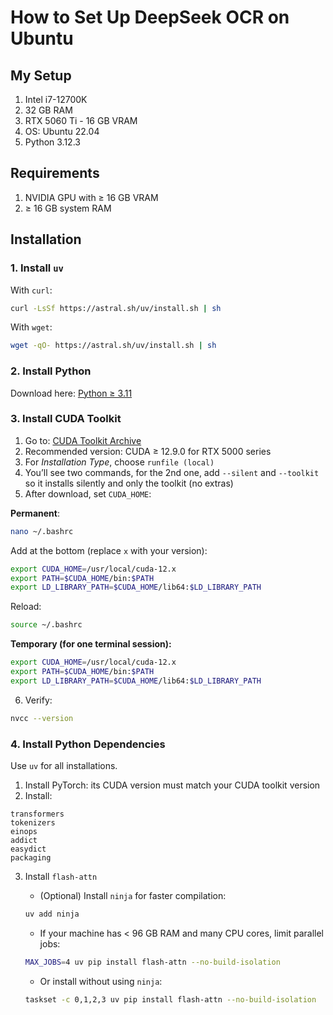 # How to Set Up DeepSeek OCR on Ubuntu

## My Setup

1. Intel i7-12700K
2. 32 GB RAM
3. RTX 5060 Ti - 16 GB VRAM
4. OS: Ubuntu 22.04
5. Python 3.12.3

## Requirements

1. NVIDIA GPU with ≥ 16 GB VRAM
2. ≥ 16 GB system RAM

## Installation

### 1. Install `uv`

With `curl`:

```bash
curl -LsSf https://astral.sh/uv/install.sh | sh
```

With `wget`:

```bash
wget -qO- https://astral.sh/uv/install.sh | sh
```

### 2. Install Python

Download here: [Python ≥ 3.11](https://www.python.org/downloads/)

### 3. Install CUDA Toolkit

1. Go to: [CUDA Toolkit Archive](https://developer.nvidia.com/cuda-toolkit-archive)
2. Recommended version: CUDA ≥ 12.9.0 for RTX 5000 series
3. For *Installation Type*, choose `runfile (local)`
4. You’ll see two commands, for the 2nd one, add `--silent` and `--toolkit` so it installs silently and only the toolkit (no extras)
5. After download, set `CUDA_HOME`:

**Permanent**:

```bash
nano ~/.bashrc
```

Add at the bottom (replace `x` with your version):

```bash
export CUDA_HOME=/usr/local/cuda-12.x
export PATH=$CUDA_HOME/bin:$PATH
export LD_LIBRARY_PATH=$CUDA_HOME/lib64:$LD_LIBRARY_PATH
```

Reload:

```bash
source ~/.bashrc
```

**Temporary (for one terminal session):**

```bash
export CUDA_HOME=/usr/local/cuda-12.x
export PATH=$CUDA_HOME/bin:$PATH
export LD_LIBRARY_PATH=$CUDA_HOME/lib64:$LD_LIBRARY_PATH
```

6. Verify:

```bash
nvcc --version
```

### 4. Install Python Dependencies

Use `uv` for all installations.

1. Install PyTorch: its CUDA version must match your CUDA toolkit version
2. Install:

```
transformers
tokenizers
einops
addict
easydict
packaging
```

3. Install `flash-attn`

   - (Optional) Install `ninja` for faster compilation:

   ```bash
   uv add ninja
   ```

   - If your machine has < 96 GB RAM and many CPU cores, limit parallel jobs:

   ```bash
   MAX_JOBS=4 uv pip install flash-attn --no-build-isolation
   ```

   - Or install without using `ninja`:

   ```bash
   taskset -c 0,1,2,3 uv pip install flash-attn --no-build-isolation
   ```